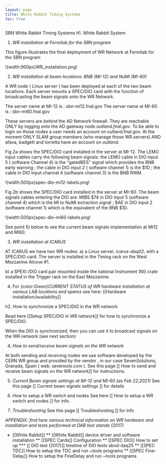 ```yaml
---
layout: page
title: White Rabbit Timing Systems
toc: true
---
```


SBN White Rabbit Timing Systems
h1. White Rabbit System 


1) *WR installation at Fermilab for the SBN program*

This figure  illustrates the final deployment of WR Network at Fermilab for the SBN program 

!{width:900px}WR_installation.png!



2) *WR installation at beam locations: BNB (MI-12) and NuMI (MI-60)*

A WR node ( Linux server ) has been deployed at each of the two beam locations. Each server mounts a SPEC/DIO card with the function of broadcasting the beam signals onto the WR Network.

The server name at MI-12 is  : sbn-mi12.fnal.gov 
The server name at MI-60 is : sbn-mi60.fnal.gov

These servers are _behind_ the AD Network firewall. They are reachable ONLY by logging onto the AD gateway node _outland.fnal.gov_. To be able to login on those nodes a user needs  an account on outland.fnal.gov. At the moment ONLY SLAM group members (who manage those WR servers) AND afava,  badgett and torretta have an account on _outland_.

Fig 2a shows the SPEC/DIO card installed in the server at MI-12. The LEMO input cables carry the following beam signals:  the LEMO cable in DIO input 5 ( software Channel 4)  is the "gatedBES" signal which provides the BNB early warning ; the cable in DIO input 2 ( software channel 1) is the $1D ; the cable in DIO input channel 4 (software channel 3) is the BNB RWM.

!{width:500px}spec-dio-mi12-labels.png!

Fig 2b shows the SPEC/DIO card installed in the server at MI-60. The beam signals cables entering the DIO are:  MIBS $74 in DIO input 5 (software channel 4) which is the MI to NuMI extraction signal ; $AE in DIO input 2 (software channel 1)  which is the equivalent of the BNB $1D.

!{width:500px}spec-dio-mi60-labels.png!

See point 5) below to see the current beam signals implementation at MI12 and MI60.

3) *WR installation at ICARUS*

AT ICARUS we have two WR nodes:
a) a Linux server,  _icarus-daq02_,  with a SPEC/DIO card. The server is installed in the Timing rack on the West Mezzanine Alcove #1.

b) a SPEXI /DIO  card pair mounted inside the national Instrument (NI) crate installed in the  Trigger rack on the East Mezzanine.

4) For *{color:Green}CURRENT STATUS of WR hardware installation at  various LAB locations and spares*  see here: [[Hardware installation/availability]]

h2. How to synchronize a SPEC/DIO in the WR network

Read here [[Setup SPEC/DIO in WR network]] for how to synchronize a SPEC/DIO.

When the DIO is synchronized, then you can use it to broadcast signals on the WR network (see next section)


4) *How to send/receive  beam signals on the  WR network*

At both sending and receiving nodes we use software developed by the CERN WR group and provided by the vendor , in our case SevenSolutions, Granada, Spain ( web:  sevensols.com ).
See this page  [[ How to send and receive  beam signals on the  WR network]]  for instructions.


5) *Current Beam signals settings at MI-12 and MI-60 (as Feb 22,2021)*
See this page  [[ Current beam signals settings ]]  for details


6) How to setup a WR switch and nodes 
See here [[ How to setup a WR switch and nodes ]] for info.

7) *Troubleshooting*
See this page  [[ Troubleshooting ]]  for info


*APPENDIX: find here various technical information on WR hardware and installation and tests performed at DAB test stands (2017)*
* [[White Rabbit]]
** [[White Rabbit]] device driver and software installation
** [[SPEC Cards]] Configuration
** [[SPEC DIO]] How to set up
*** [[ DIO test (2017)]] timeline of DIO tests sbnd-daq25 
** [[SPEC TDC]] How to setup  the TDC and run ~tools programs
** [[SPEC Fine-Delay]] How to setup the FineDelay and run ~tools programs 


